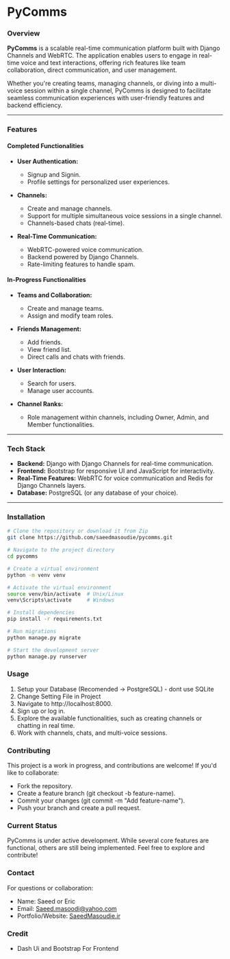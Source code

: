 # PyComms

### **Overview**
**PyComms** is a scalable real-time communication platform built with Django Channels and WebRTC. The application enables users to engage in real-time voice and text interactions, offering rich features like team collaboration, direct communication, and user management.

Whether you're creating teams, managing channels, or diving into a multi-voice session within a single channel, PyComms is designed to facilitate seamless communication experiences with user-friendly features and backend efficiency.

---

### **Features**
#### **Completed Functionalities**
- **User Authentication:**
  - Signup and Signin.
  - Profile settings for personalized user experiences.

- **Channels:**
  - Create and manage channels.
  - Support for multiple simultaneous voice sessions in a single channel.
  - Channels-based chats (real-time).

- **Real-Time Communication:**
  - WebRTC-powered voice communication.
  - Backend powered by Django Channels.
  - Rate-limiting features to handle spam.

#### **In-Progress Functionalities**
- **Teams and Collaboration:**
  - Create and manage teams.
  - Assign and modify team roles.

- **Friends Management:**
  - Add friends.
  - View friend list.
  - Direct calls and chats with friends.

- **User Interaction:**
  - Search for users.
  - Manage user accounts.

- **Channel Ranks:**
  - Role management within channels, including Owner, Admin, and Member functionalities.

---

### **Tech Stack**
- **Backend:** Django with Django Channels for real-time communication.
- **Frontend:** Bootstrap for responsive UI and JavaScript for interactivity.
- **Real-Time Features:** WebRTC for voice communication and Redis for Django Channels layers.
- **Database:** PostgreSQL (or any database of your choice).

---

### **Installation**
```bash
# Clone the repository or download it from Zip
git clone https://github.com/saeedmasoudie/pycomms.git

# Navigate to the project directory
cd pycomms

# Create a virtual environment
python -m venv venv

# Activate the virtual environment
source venv/bin/activate  # Unix/Linux
venv\Scripts\activate     # Windows

# Install dependencies
pip install -r requirements.txt

# Run migrations
python manage.py migrate

# Start the development server
python manage.py runserver
```

### **Usage**
1. Setup your Database (Recomended -> PostgreSQL) - dont use SQLite
2. Change Setting File in Project
3. Navigate to http://localhost:8000.
4. Sign up or log in.
5. Explore the available functionalities, such as creating channels or chatting in real time.
6. Work with channels, chats, and multi-voice sessions.

### **Contributing**
This project is a work in progress, and contributions are welcome! If you'd like to collaborate:
- Fork the repository.
- Create a feature branch (git checkout -b feature-name).
- Commit your changes (git commit -m "Add feature-name").
- Push your branch and create a pull request.

### **Current Status**
PyComms is under active development. While several core features are functional, others are still being implemented. Feel free to explore and contribute!

### **Contact**
For questions or collaboration:
- Name: Saeed or Eric
- Email: Saeed.masoodi@yahoo.com
- Portfolio/Website: [SaeedMasoudie.ir](https://www.saeedmasoudie.ir/)

### **Credit**
- Dash Ui and Bootstrap For Frontend
